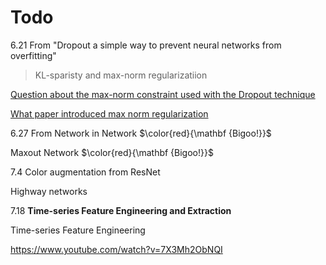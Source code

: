# Todo 

6.21 From "Dropout a simple way to prevent neural networks from overfitting"

> KL-sparisty and max-norm regularizatiion

[Question about the max-norm constraint used with the Dropout technique](https://www.reddit.com/r/MachineLearning/comments/2bopxs/question_about_the_maxnorm_constraint_used_with/)

[What paper introduced max norm regularization](https://stats.stackexchange.com/questions/230643/what-paper-introduced-max-norm-regularization-as-used-in-neural-network-trainin)

6.27 From Network in Network $\color{red}{\mathbf {Bigoo!}}$

Maxout Network $\color{red}{\mathbf {Bigoo!}}$

7.4 Color augmentation from ResNet

Highway networks

7.18 **Time-series Feature Engineering and Extraction**

Time-series Feature Engineering

https://www.youtube.com/watch?v=7X3Mh2ObNQI